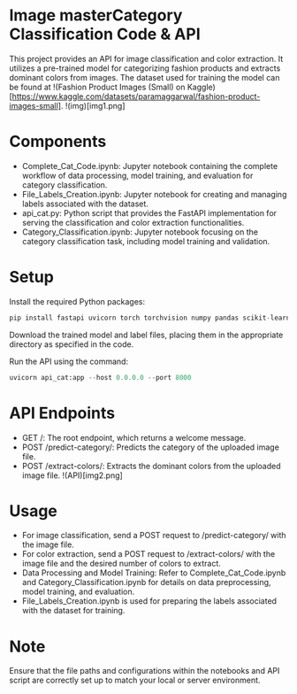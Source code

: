 # Image masterCategory Classification Code & API
This project provides an API for image classification and color extraction. It utilizes a pre-trained model for categorizing fashion products and extracts dominant colors from images. The dataset used for training the model can be found at !(Fashion Product Images (Small) on Kaggle)[https://www.kaggle.com/datasets/paramaggarwal/fashion-product-images-small].
!(img)[img1.png]


# Components
- Complete_Cat_Code.ipynb: Jupyter notebook containing the complete workflow of data processing, model training, and evaluation for category classification.
- File_Labels_Creation.ipynb: Jupyter notebook for creating and managing labels associated with the dataset.
- api_cat.py: Python script that provides the FastAPI implementation for serving the classification and color extraction functionalities.
- Category_Classification.ipynb: Jupyter notebook focusing on the category classification task, including model training and validation.

# Setup
Install the required Python packages:
```python
pip install fastapi uvicorn torch torchvision numpy pandas scikit-learn pillow opencv-python-headless
```

Download the trained model and label files, placing them in the appropriate directory as specified in the code.

Run the API using the command:
```python
uvicorn api_cat:app --host 0.0.0.0 --port 8000
```

# API Endpoints
- GET /: The root endpoint, which returns a welcome message.
- POST /predict-category/: Predicts the category of the uploaded image file.
- POST /extract-colors/: Extracts the dominant colors from the uploaded image file.
!(API)[img2.png]
  
# Usage
- For image classification, send a POST request to /predict-category/ with the image file.
- For color extraction, send a POST request to /extract-colors/ with the image file and the desired number of colors to extract.
- Data Processing and Model Training: Refer to Complete_Cat_Code.ipynb and Category_Classification.ipynb for details on data preprocessing, model training, and evaluation.
- File_Labels_Creation.ipynb is used for preparing the labels associated with the dataset for training.
  
# Note
Ensure that the file paths and configurations within the notebooks and API script are correctly set up to match your local or server environment.

